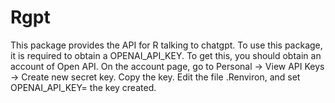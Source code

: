 # Rgpt


This package provides the API for R talking to chatgpt. To use this package, it is required to obtain a OPENAI_API_KEY. To get this, you should obtain an account of Open API. On the account page, go to Personal -> View API Keys -> Create new secret key. Copy the key. Edit the file .Renviron, and set OPENAI_API_KEY= the key created.
